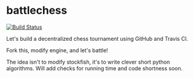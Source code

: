 # battlechess

[![Build Status](https://travis-ci.org/geohot/battlechess.svg?branch=master)](https://travis-ci.org/geohot/battlechess)

Let's build a decentralized chess tournament using GitHub and Travis CI.

Fork this, modify engine, and let's battle!

The idea isn't to modify stockfish, it's to write clever short python algorithms. Will add checks for running time and code shortness soon.

